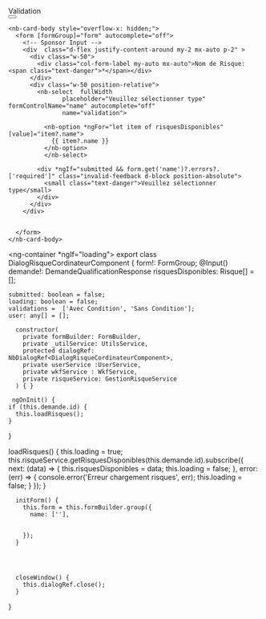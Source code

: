 <nb-card style="width: 700px;">
    <nb-card-header>
      <div class="d-flex justify-content-between">
        <div>
          <span>Validation</span>
        </div>
        <div>
         <button nbButton (click)="closeWindow()"><nb-icon class="modal-icon text-dark" icon="xmark" pack="fas"></nb-icon></button>
        </div>
      </div>
    </nb-card-header>
  
    <nb-card-body style="overflow-x: hidden;">
      <form [formGroup]="form" autocomplete="off">
        <!-- Sponsor Input -->
        <div  class="d-flex justify-content-around my-2 mx-auto p-2" >
          <div class="w-50">
            <div class="col-form-label my-auto mx-auto">Nom de Risque: <span class="text-danger">*</span></div>
          </div>
          <div class="w-50 position-relative">
            <nb-select  fullWidth
                   placeholder="Veuillez sélectionner type" formControlName="name" autocomplete="off"
                   name="validation">
                   
              <nb-option *ngFor="let item of risquesDisponibles" [value]="item?.name">
                {{ item?.name }}
              </nb-option>
              </nb-select>
              
            <div *ngIf="submitted && form.get('name')?.errors?.['required']" class="invalid-feedback d-block position-absolute">
              <small class="text-danger">Veuillez sélectionner type</small>
            </div>
          </div>
        </div>
  
  
      </form>
    </nb-card-body>
  
   
  </nb-card>
  
  <ng-container *ngIf="loading">
    <!-- <rpa-portal-loading></rpa-portal-loading> -->
  </ng-container>
  export class DialogRisqueCordinateurComponent {
    form!: FormGroup;
    @Input() demande!: DemandeQualificationResponse
     risquesDisponibles: Risque[] = [];
    
    submitted: boolean = false;
    loading: boolean = false;
    validations =  ['Avec Condition', 'Sans Condition'];
    user: any[] = [];
    
      constructor(
        private formBuilder: FormBuilder,
        private _utilService: UtilsService,
        protected dialogRef: NbDialogRef<DialogRisqueCordinateurComponent>,
        private userService :UserService,
        private wkfService : WkfService,
        private risqueService: GestionRisqueService
      ) { }
    
     ngOnInit() {
    if (this.demande.id) {
      this.loadRisques();
    }
  }

  loadRisques() {
    this.loading = true;
    this.risqueService.getRisquesDisponibles(this.demande.id).subscribe({
      next: (data) => {
        this.risquesDisponibles = data;
        this.loading = false;
      },
      error: (err) => {
        console.error('Erreur chargement risques', err);
        this.loading = false;
      }
    });
  }
    
      initForm() {
        this.form = this.formBuilder.group({
          name: [''],
        
  
        });
      }
    


    
      closeWindow() {
        this.dialogRef.close();
      }
    


  

}
